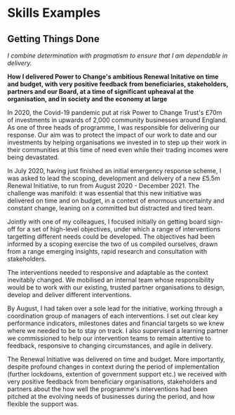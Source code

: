 # Skills Examples

## Getting Things Done

_I combine determination with pragmatism to ensure that I am dependable in delivery._

**How I delivered Power to Change's ambitious Renewal Initative on time and budget, with very positive feedback from beneficiaries, stakeholders, partners and our Board, at a time of significant upheaval at the organisation, and in society and the economy at large**

In 2020, the Covid-19 pandemic put at risk Power to Change Trust's £70m of investments in upwards of 2,000 community businesses around England. As one of three heads of programme, I was responsible for delivering our response. Our aim was to protect the impact of our work to date and our investments by helping organisations we invested in to step up their work in their communities at this time of need even while their trading incomes were being devastated.

In July 2020, having just finished an initial emergency response scheme, I was asked to lead the scoping, development and delivery of a new £5.5m Renewal Initiative, to run from August 2020 - December 2021. The challenge was manifold: it was essential that this new initiative was delivered on time and on budget, in a context of enormous uncertainty and constant change, leaning on a committed but distracted and tired team.

Jointly with one of my colleagues, I focused initially on getting board sign-off for a set of high-level objectives, under which a range of interventions targetting different needs could be developed. The objectives had been informed by a scoping exercise the two of us compiled ourselves, drawn from a range emerging insights, rapid research and consultation with stakeholders.

The interventions needed to responsive and adaptable as the context inevitably changed. We mobilised an internal team whose responsibility would be to work with our existing, trusted partner organisations to design, develop and deliver different interventions.

By August, I had taken over a sole lead for the initiative, working through a coordination group of managers of each interventions. I set out clear key performance indicators, milestones dates and financial targets so we knew where we needed to be to stay on track. I also supervised a learning partner we commissioned to help our intervention teams to remain attentive to feedback, responsive to changing circumstances, and agile in delivery.

The Renewal Initiative was delivered on time and budget. More importantly, despite profound changes in context during the period of implementation (further lockdowns, extention of government support etc.) we received with very positive feedback from beneficiary organisations, stakeholders and partners about the how well the programme's interventions had been pitched at the evolving needs of businesses during the period, and how flexible the support was.
